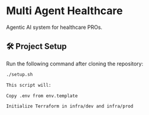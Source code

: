 # Multi Agent Healthcare

Agentic AI system for healthcare PROs.

## 🛠️ Project Setup

Run the following command after cloning the repository:

```bash
./setup.sh

This script will:

Copy .env from env.template

Initialize Terraform in infra/dev and infra/prod